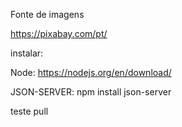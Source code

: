 Fonte de imagens

https://pixabay.com/pt/

instalar:

Node: https://nodejs.org/en/download/

JSON-SERVER: npm install json-server

teste pull
